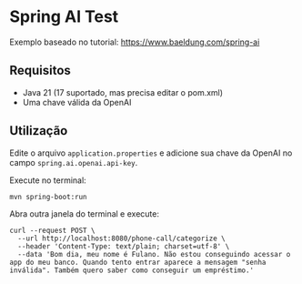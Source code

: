 # Spring AI Test

Exemplo baseado no tutorial: https://www.baeldung.com/spring-ai

## Requisitos

- Java 21 (17 suportado, mas precisa editar o pom.xml)
- Uma chave válida da OpenAI

## Utilização

Edite o arquivo `application.properties` e adicione sua chave da OpenAI no campo `spring.ai.openai.api-key`.

Execute no terminal:

```shell
mvn spring-boot:run
```

Abra outra janela do terminal e execute:

```shell
curl --request POST \
  --url http://localhost:8080/phone-call/categorize \
  --header 'Content-Type: text/plain; charset=utf-8' \
  --data 'Bom dia, meu nome é Fulano. Não estou conseguindo acessar o app do meu banco. Quando tento entrar aparece a mensagem "senha inválida". Também quero saber como conseguir um empréstimo.'
```
